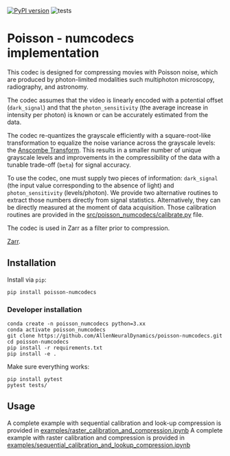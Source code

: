 [![PyPI version](https://badge.fury.io/py/poisson-numcodecs.svg)](https://badge.fury.io/py/poisson-numcodecs) ![tests](https://github.com/datajoint/poisson-numcodecs/actions/workflows/tests.yaml/badge.svg)

# Poisson - numcodecs implementation

This codec is designed for compressing movies with Poisson noise, which are produced by photon-limited modalities such multiphoton microscopy, radiography, and astronomy.

The codec assumes that the video is linearly encoded with a potential offset (`dark_signal`) and that the `photon_sensitivity` (the average increase in intensity per photon) is known or can be accurately estimated from the data.

The codec re-quantizes the grayscale efficiently with a square-root-like transformation to equalize the noise variance across the grayscale levels: the [Anscombe Transform](https://en.wikipedia.org/wiki/Anscombe_transform).
This results in a smaller number of unique grayscale levels and improvements in the compressibility of the data with a tunable trade-off (`beta`) for signal accuracy.

To use the codec, one must supply two pieces of information: `dark_signal` (the input value corresponding to the absence of light) and `photon_sensitivity` (levels/photon). We provide two alternative routines to extract those numbers directly from signal statistics. Alternatively, they can be directly measured at the moment of data acquisition. Those calibration routines are provided in the [src/poisson_numcodecs/calibrate.py](src/poisson_numcodecs/calibrate.py) file. 

The codec is used in Zarr as a filter prior to compression.

[Zarr](https://zarr.readthedocs.io/en/stable/index.html).

## Installation

Install via `pip`:

```
pip install poisson-numcodecs
```

### Developer installation

```
conda create -n poisson_numcodecs python=3.xx
conda activate poisson_numcodecs
git clone https://github.com/AllenNeuralDynamics/poisson-numcodecs.git
cd poisson-numcodecs
pip install -r requirements.txt
pip install -e .
```

Make sure everything works:

```
pip install pytest
pytest tests/
```

## Usage

A complete example with sequential calibration and look-up compression is provided in [examples/raster_calibration_and_compression.ipynb](examples/raster_calibration_and_compression.ipynb)
A complete example with raster calibration and compression is provided in [examples/sequential_calibration_and_lookup_compression.ipynb](examples/sequential_calibration_and_lookup_compression.ipynb)